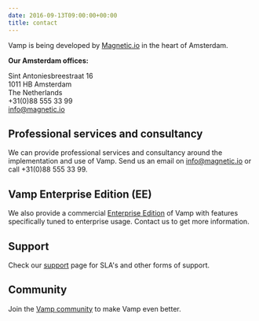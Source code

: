 ```yaml
---
date: 2016-09-13T09:00:00+00:00
title: contact
---
```


Vamp is being developed by [Magnetic.io](about/) in the heart of Amsterdam.

**Our Amsterdam offices:**

Sint Antoniesbreestraat 16  
1011 HB Amsterdam  
The Netherlands  
+31(0)88 555 33 99  
[info@magnetic.io](mailto:info@magnetic.io)

## Professional services and consultancy
We can provide professional services and consultancy around the implementation and use of Vamp. Send us an email on [info@magnetic.io](mailto:info@magnetic.io) or call +31(0)88 555 33 99.

## Vamp Enterprise Edition (EE)
We also provide a commercial [Enterprise Edition](why-use-vamp/enterprise-edition/) of Vamp with features specifically tuned to enterprise usage. Contact us to get more information.

##  Support
Check our [support](/support/) page for SLA's and other forms of support.

## Community
Join the [Vamp community](/resources/community/) to make Vamp even better.
